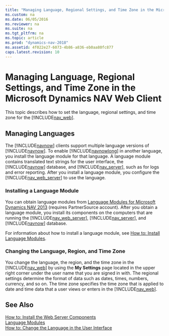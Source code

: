 ```yaml
---
title: "Managing Language, Regional Settings, and Time Zone in the Microsoft Dynamics NAV Web Client"
ms.custom: na
ms.date: 06/05/2016
ms.reviewer: na
ms.suite: na
ms.tgt_pltfrm: na
ms.topic: article
ms.prod: "dynamics-nav-2018"
ms.assetid: 4f022e27-6073-4b86-a836-eb0aa80fc877
caps.latest.revision: 10
---
```

# Managing Language, Regional Settings, and Time Zone in the Microsoft Dynamics NAV Web Client
This topic describes how to set the language, regional settings, and time zone for the [!INCLUDE[nav_web](includes/nav_web_md.md)].  
  
## Managing Languages  
 The [!INCLUDE[navnow](includes/navnow_md.md)] clients support multiple language versions of [!INCLUDE[navnow](includes/navnow_md.md)]. To enable [!INCLUDE[navnowlong](includes/navnowlong_md.md)] in another language, you install the language module for that language. A language module contains translated text strings for the user interface, the [!INCLUDE[navnow](includes/navnow_md.md)] database, and [!INCLUDE[nav_server](includes/nav_server_md.md)], such as for logs and error reporting. After you install a language module, you configure the [!INCLUDE[nav_web_server](includes/nav_web_server_md.md)] to use the language.  
  
### Installing a Language Module  
 You can obtain language modules from [Language Modules for Microsoft Dynamics NAV 2013](https://go.microsoft.com/fwlink/?LinkID=317425) \(requires PartnerSource account\). After you obtain a language module, you install its components on the computers that are running the [!INCLUDE[nav_web_server](includes/nav_web_server_md.md)], [!INCLUDE[nav_server](includes/nav_server_md.md)], and [!INCLUDE[navnow](includes/navnow_md.md)] database.  
  
 For information about how to install a language module, see [How to: Install Language Modules](How-to--Install-Language-Modules.md).  
  
### Changing the Language, Region, and Time Zone  
 You change the language, the region, and the time zone in the [!INCLUDE[nav_web](includes/nav_web_md.md)] by using the **My Settings** page located in the upper right corner under the user name that you are signed in with. The regional settings determine the format of data such as dates, times, numbers, currency, and so on. The time zone specifies the time zone that is applied to date and time data that a user views or enters in the [!INCLUDE[nav_web](includes/nav_web_md.md)].
  
## See Also  
 [How to: Install the Web Server Components](How-to--Install-the-Web-Server-Components.md)   
 [Language Modules](Language-Modules.md)  
 [How to: Change the Language in the User Interface](How-to--Change-the-Language-in-the-User-Interface.md)